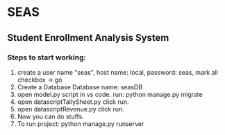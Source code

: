 # SEAS
 ## Student Enrollment Analysis System
 ### Steps to start working:
 1. create a user 
        name "seas",
        host name: local,
        password: seas,
        mark all checkbox
        -> go
 2. Create a Database
        Database name: seasDB
 3. open model.py script in vs code. 
        run:
        python manage.py migrate
 4. open datascriptTallySheet.py
        click run.
 5. open datascriptRevenue.py
        click run.
 6. Now you can do stuffs.
 7. To run project:
        python manage.py runserver
        
